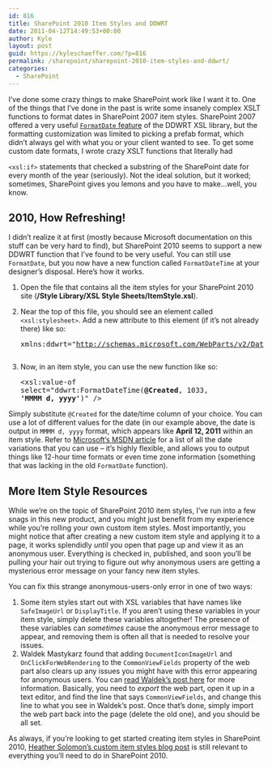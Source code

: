 ```yaml
---
id: 816
title: SharePoint 2010 Item Styles and DDWRT
date: 2011-04-12T14:49:53+00:00
author: Kyle
layout: post
guid: https://kyleschaeffer.com/?p=816
permalink: /sharepoint/sharepoint-2010-item-styles-and-ddwrt/
categories:
  - SharePoint
---
```

I&#8217;ve done some crazy things to make SharePoint work like I want it to. One of the things that I&#8217;ve done in the past is write some insanely complex XSLT functions to format dates in SharePoint 2007 item styles. SharePoint 2007 offered a very useful [`FormatDate` feature](http://www.novolocus.com/2010/04/12/date-formats-in-xsl-with-ddwrt/) of the DDWRT XSL library, but the formatting customization was limited to picking a prefab format, which didn&#8217;t always gel with what you or your client wanted to see.<!--more--> To get some custom date formats, I wrote crazy XSLT functions that literally had 

`<xsl:if>` statements that checked a substring of the SharePoint date for every month of the year (seriously). Not the ideal solution, but it worked; sometimes, SharePoint gives you lemons and you have to make&hellip;well, you know.

## 2010, How Refreshing!

I didn&#8217;t realize it at first (mostly because Microsoft documentation on this stuff can be very hard to find), but SharePoint 2010 seems to support a new DDWRT function that I&#8217;ve found to be very useful. You can still use `FormatDate`, but you now have a new function called `FormatDateTime` at your designer&#8217;s disposal. Here&#8217;s how it works.

  1. Open the file that contains all the item styles for your SharePoint 2010 site (**/Style Library/XSL Style Sheets/ItemStyle.xsl**).
  2. Near the top of this file, you should see an element called `<xsl:stylesheet>`. Add a new attribute to this element (if it&#8217;s not already there) like so: 
    <pre>xmlns:ddwrt="http://schemas.microsoft.com/WebParts/v2/DataView/runtime"</pre>

  3. Now, in an item style, you can use the new function like so: 
    <pre>&lt;xsl:value-of select="ddwrt:FormatDateTime(<strong>@Created</strong>, 1033, <strong>'MMMM d, yyyy'</strong>)" /&gt;</pre>

Simply substitute `@Created` for the date/time column of your choice. You can use a lot of different values for the date (in our example above, the date is output in `MMMM d, yyyy` format, which appears like **April 12, 2011** within an item style. Refer to [Microsoft&#8217;s MSDN article](http://msdn.microsoft.com/en-us/library/8kb3ddd4(v=vs.95).aspx) for a list of all the date variations that you can use – it&#8217;s highly flexible, and allows you to output things like 12-hour time formats or even time zone information (something that was lacking in the old `FormatDate` function).

## More Item Style Resources

While we&#8217;re on the topic of SharePoint 2010 item styles, I&#8217;ve run into a few snags in this new product, and you might just benefit from my experience while you&#8217;re rolling your own custom item styles. Most importantly, you might notice that after creating a new custom item style and applying it to a page, it works splendidly _until_ you open that page up and view it as an anonymous user. Everything is checked in, published, and soon you&#8217;ll be pulling your hair out trying to figure out why anonymous users are getting a mysterious error message on your fancy new item styles.

You can fix this strange anonymous-users-only error in one of two ways:

  1. Some item styles start out with XSL variables that have names like `SafeImageUrl` or `DisplayTitle`. If you aren&#8217;t using these variables in your item style, simply delete these variables altogether! The presence of these variables can _sometimes_ cause the anonymous error message to appear, and removing them is often all that is needed to resolve your issues.
  2. Waldek Mastykarz found that adding `DocumentIconImageUrl` and `OnClickForWebRendering` to the `CommonViewFields` property of the web part also clears up any issues you might have with this error appearing for anonymous users. You can [read Waldek&#8217;s post here](http://blog.mastykarz.nl/inconvenient-sharepoint-2010-content-query-web-part-anonymous-access/) for more information. Basically, you need to _export_ the web part, open it up in a text editor, and find the line that says `CommonViewFields`, and change this line to what you see in Waldek&#8217;s post. Once that&#8217;s done, simply import the web part back into the page (delete the old one), and you should be all set.

As always, if you&#8217;re looking to get started creating item styles in SharePoint 2010, [Heather Solomon&#8217;s custom item styles blog post](http://www.heathersolomon.com/blog/articles/CustomItemStyle.aspx) is still relevant to everything you&#8217;ll need to do in SharePoint 2010.